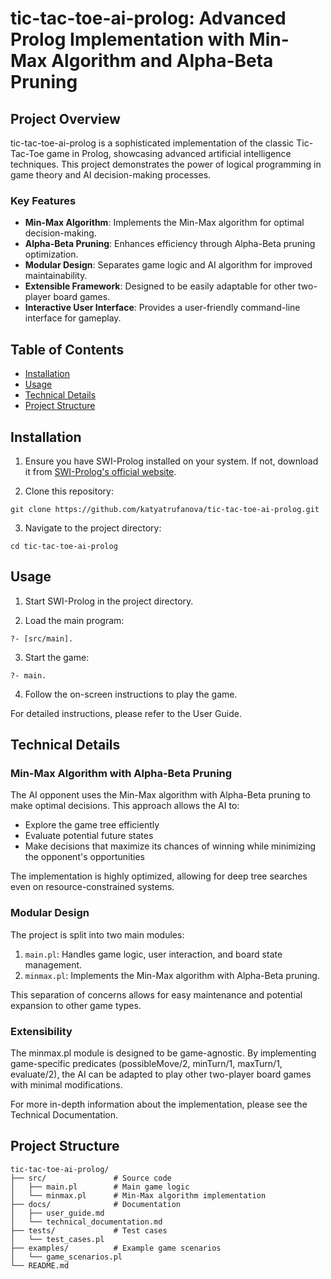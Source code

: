 # tic-tac-toe-ai-prolog: Advanced Prolog Implementation with Min-Max Algorithm and Alpha-Beta Pruning

## Project Overview

tic-tac-toe-ai-prolog is a sophisticated implementation of the classic Tic-Tac-Toe game in Prolog, showcasing advanced artificial intelligence techniques. This project demonstrates the power of logical programming in game theory and AI decision-making processes.

### Key Features

- **Min-Max Algorithm**: Implements the Min-Max algorithm for optimal decision-making.
- **Alpha-Beta Pruning**: Enhances efficiency through Alpha-Beta pruning optimization.
- **Modular Design**: Separates game logic and AI algorithm for improved maintainability.
- **Extensible Framework**: Designed to be easily adaptable for other two-player board games.
- **Interactive User Interface**: Provides a user-friendly command-line interface for gameplay.

## Table of Contents

- [Installation](#installation)
- [Usage](#usage)
- [Technical Details](#technical-details)
- [Project Structure](#project-structure)

## Installation

1. Ensure you have SWI-Prolog installed on your system. If not, download it from [SWI-Prolog's official website](https://www.swi-prolog.org/).

2. Clone this repository:
```
git clone https://github.com/katyatrufanova/tic-tac-toe-ai-prolog.git
```

3. Navigate to the project directory:
```
cd tic-tac-toe-ai-prolog
```

## Usage

1. Start SWI-Prolog in the project directory.

2. Load the main program:
```
?- [src/main].
```

3. Start the game:
```
?- main.
```

4. Follow the on-screen instructions to play the game.

For detailed instructions, please refer to the User Guide.

## Technical Details

### Min-Max Algorithm with Alpha-Beta Pruning

The AI opponent uses the Min-Max algorithm with Alpha-Beta pruning to make optimal decisions. This approach allows the AI to:

- Explore the game tree efficiently
- Evaluate potential future states
- Make decisions that maximize its chances of winning while minimizing the opponent's opportunities

The implementation is highly optimized, allowing for deep tree searches even on resource-constrained systems.

### Modular Design

The project is split into two main modules:

1. `main.pl`: Handles game logic, user interaction, and board state management.
2. `minmax.pl`: Implements the Min-Max algorithm with Alpha-Beta pruning.

This separation of concerns allows for easy maintenance and potential expansion to other game types.

### Extensibility

The minmax.pl module is designed to be game-agnostic. By implementing game-specific predicates (possibleMove/2, minTurn/1, maxTurn/1, evaluate/2), the AI can be adapted to play other two-player board games with minimal modifications.

For more in-depth information about the implementation, please see the Technical Documentation.

## Project Structure
```
tic-tac-toe-ai-prolog/
├── src/               # Source code
│   ├── main.pl        # Main game logic
│   └── minmax.pl      # Min-Max algorithm implementation
├── docs/              # Documentation
│   ├── user_guide.md
│   └── technical_documentation.md
├── tests/             # Test cases
│   └── test_cases.pl
├── examples/          # Example game scenarios
│   └── game_scenarios.pl
└── README.md
```